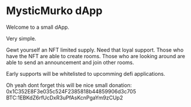 # MysticMurko dApp

Welcome to a small dApp.

Very simple.

Gewt yourself an NFT limited supply. Need that loyal support. 
Those who have the NFT are able to create rooms.
Those who are looking around are able to send an announcement and join other rooms.

Early supports will be whitelisted to upcomming defi applications.

Oh yeah dont forget this will be nice small donation: 0x1C352E8F3e035c524F2385818b44859906d3c705
BTC:1EBKdZ6rfUcDxR3uPfAsKcnPgaYm9zCUp2